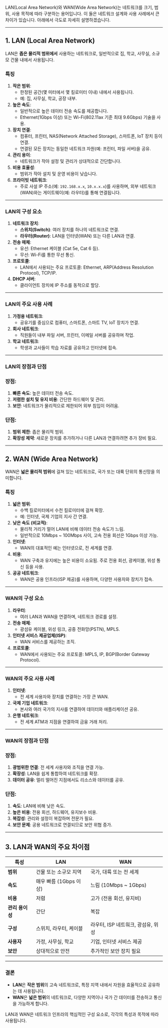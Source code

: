 LAN(Local Area Network)와 WAN(Wide Area Network)는 네트워크를 크기, 범위, 사용 목적에 따라 구분하는 용어입니다. 이 둘은 네트워크 설계와 사용 사례에서 큰 차이가 있습니다. 아래에서 극도로 자세히 설명하겠습니다.

---

## **1. LAN (Local Area Network)**

LAN은 **좁은 물리적 범위에서** 사용하는 네트워크로, 일반적으로 집, 학교, 사무실, 소규모 건물 내에서 사용됩니다.

### **특징**

1. **작은 범위**:
    - 한정된 공간(몇 미터에서 몇 킬로미터 이내) 내에서 사용됩니다.
    - 예: 집, 사무실, 학교, 공장 내부.
2. **높은 속도**:
    - 일반적으로 높은 데이터 전송 속도를 제공합니다.
    - Ethernet(1Gbps 이상) 또는 Wi-Fi(802.11ax 기준 최대 9.6Gbps) 기술을 사용.
3. **장치 연결**:
    - 컴퓨터, 프린터, NAS(Network Attached Storage), 스마트폰, IoT 장치 등이 연결.
    - 연결된 모든 장치는 동일한 네트워크 자원(예: 프린터, 파일 서버)을 공유.
4. **관리 용이**:
    - 네트워크가 작아 설정 및 관리가 상대적으로 간단합니다.
5. **비용 효율성**:
    - 범위가 작아 설치 및 운영 비용이 낮습니다.
6. **프라이빗 네트워크**:
    - 주로 사설 IP 주소(예: `192.168.x.x`, `10.x.x.x`)를 사용하며, 외부 네트워크(WAN)와는 게이트웨이(예: 라우터)를 통해 연결됩니다.

---

### **LAN의 구성 요소**

1. **네트워크 장치**:
    - **스위치(Switch)**: 여러 장치를 하나의 네트워크로 연결.
    - **라우터(Router)**: LAN을 인터넷(WAN) 또는 다른 LAN과 연결.
2. **전송 매체**:
    - 유선: Ethernet 케이블 (Cat 5e, Cat 6 등).
    - 무선: Wi-Fi를 통한 무선 통신.
3. **프로토콜**:
    - LAN에서 사용되는 주요 프로토콜: Ethernet, ARP(Address Resolution Protocol), TCP/IP.
4. **DHCP 서버**:
    - 클라이언트 장치에 IP 주소를 동적으로 할당.

---

### **LAN의 주요 사용 사례**

1. **가정용 네트워크**:
    - 공유기를 중심으로 컴퓨터, 스마트폰, 스마트 TV, IoT 장치가 연결.
2. **회사 네트워크**:
    - 직원들이 내부 파일 서버, 프린터, 이메일 서버를 공유하며 작업.
3. **학교 네트워크**:
    - 학생과 교사들이 학습 자료를 공유하고 인터넷에 접속.

---

### **LAN의 장점과 단점**

### 장점:

1. **빠른 속도**: 높은 데이터 전송 속도.
2. **저렴한 설치 및 유지 비용**: 간단한 하드웨어 및 관리.
3. **보안**: 네트워크가 물리적으로 제한되어 외부 침입이 어려움.

### 단점:

1. **범위 제한**: 좁은 물리적 범위.
2. **확장성 제약**: 새로운 장치를 추가하거나 다른 LAN과 연결하려면 추가 장비 필요.

---

## **2. WAN (Wide Area Network)**

WAN은 **넓은 물리적 범위**에 걸쳐 있는 네트워크로, 국가 또는 대륙 단위의 통신망을 의미합니다.

### **특징**

1. **넓은 범위**:
    - 수백 킬로미터에서 수천 킬로미터에 걸쳐 확장.
    - 예: 인터넷, 국제 기업의 지사 간 연결.
2. **낮은 속도 (비교적)**:
    - 물리적 거리가 멀어 LAN에 비해 데이터 전송 속도가 느림.
    - 일반적으로 10Mbps ~ 100Mbps 사이, 고속 전용 회선은 1Gbps 이상 가능.
3. **인터넷**:
    - WAN의 대표적인 예는 인터넷으로, 전 세계를 연결.
4. **비용**:
    - WAN 구축과 유지에는 높은 비용이 소요됨. 주로 전용 회선, 광케이블, 위성 통신 등을 사용.
5. **공공 네트워크**:
    - WAN은 공용 인프라(ISP 제공)를 사용하며, 다양한 사용자와 장치가 접속.

---

### **WAN의 구성 요소**

1. **라우터**:
    - 여러 LAN과 WAN을 연결하며, 네트워크 경로를 설정.
2. **전송 매체**:
    - 광섬유 케이블, 위성 링크, 공중 전화망(PSTN), MPLS.
3. **인터넷 서비스 제공업체(ISP)**:
    - WAN 서비스를 제공하는 조직.
4. **프로토콜**:
    - WAN에서 사용되는 주요 프로토콜: MPLS, IP, BGP(Border Gateway Protocol).

---

### **WAN의 주요 사용 사례**

1. **인터넷**:
    - 전 세계 사용자와 장치를 연결하는 가장 큰 WAN.
2. **국제 기업 네트워크**:
    - 본사와 여러 국가의 지사를 연결하여 데이터와 애플리케이션 공유.
3. **은행 네트워크**:
    - 전 세계 ATM과 지점을 연결하여 금융 거래 처리.

---

### **WAN의 장점과 단점**

### 장점:

1. **광범위한 연결**: 전 세계 사용자와 조직을 연결 가능.
2. **확장성**: LAN을 쉽게 통합하여 네트워크를 확장.
3. **데이터 공유**: 멀리 떨어진 지점에서도 리소스와 데이터를 공유.

### 단점:

1. **속도**: LAN에 비해 낮은 속도.
2. **높은 비용**: 전용 회선, 하드웨어, 유지보수 비용.
3. **복잡성**: 관리와 설정이 복잡하며 전문가 필요.
4. **보안 문제**: 공용 네트워크로 연결되므로 보안 위협 증가.

---

## **3. LAN과 WAN의 주요 차이점**

| **특성** | **LAN** | **WAN** |
| --- | --- | --- |
| **범위** | 건물 또는 소규모 지역 | 국가, 대륙 또는 전 세계 |
| **속도** | 매우 빠름 (1Gbps 이상) | 느림 (10Mbps ~ 1Gbps) |
| **비용** | 저렴 | 고가 (전용 회선, 유지비) |
| **관리 용이성** | 간단 | 복잡 |
| **구성** | 스위치, 라우터, 케이블 | 라우터, ISP 네트워크, 광섬유, 위성 |
| **사용자** | 가정, 사무실, 학교 | 기업, 인터넷 서비스 제공 |
| **보안** | 상대적으로 안전 | 추가적인 보안 장치 필요 |

---

### **결론**

- **LAN**은 **작은 범위**의 고속 네트워크로, 특정 지역 내에서 자원을 효율적으로 공유하는 데 사용됩니다.
- **WAN**은 **넓은 범위**의 네트워크로, 다양한 지역이나 국가 간 데이터를 전송하고 통신을 가능하게 합니다.

LAN과 WAN은 네트워크 인프라의 핵심적인 구성 요소로, 각각의 특성과 목적에 따라 사용됩니다.